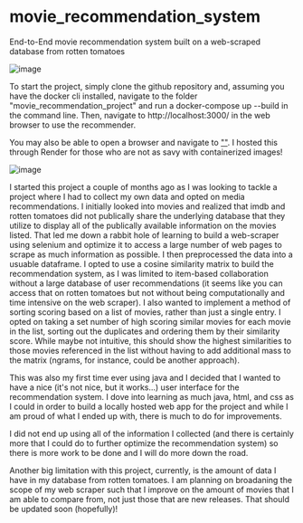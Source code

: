 # movie_recommendation_system
End-to-End movie recommendation system built on a web-scraped database from rotten tomatoes

![image](https://github.com/user-attachments/assets/1d73346a-0e49-4606-8cf7-f2872de8ca0e)

To start the project, simply clone the github repository and, assuming you have the docker cli installed, navigate to the folder "movie_recommendation_project" and run a docker-compose up --build in the command line. Then, navigate to http://localhost:3000/ in the web browser to use the recommender.

You may also be able to open a browser and navigate to [""](https://movie-recommendation-project-hprp.onrender.com/). I hosted this through Render for those who are not as savy with containerized images!

![image](https://github.com/user-attachments/assets/03c09d85-07c0-4720-a9ff-56d0ebc4b174)

I started this project a couple of months ago as I was looking to tackle a project where I had to collect my own data and opted on media recommendations. I initially looked into movies and realized that imdb and rotten tomatoes did not publically share the underlying database that they utilize to display all of the publically available information on the movies listed. That led me down a rabbit hole of learning to build a web-scraper using selenium and optimize it to access a large number of web pages to scrape as much information as possible. I then preprocessed the data into a usuable dataframe. I opted to use a cosine similarity matrix to build the recommendation system, as I was limited to item-based collaboration without a large database of user recommendations (it seems like you can access that on rotten tomatoes but not without being computationally and time intensive on the web scraper). I also wanted to implement a method of sorting scoring based on a list of movies, rather than just a single entry. I opted on taking a set number of high scoring similar movies for each movie in the list, sorting out the duplicates and ordering them by their similarity score. While maybe not intuitive, this should show the highest similarities to those movies referenced in the list without having to add additional mass to the matrix (ngrams, for instance, could be another approach).  

This was also my first time ever using java and I decided that I wanted to have a nice (it's not nice, but it works...) user interface for the recommendation system. I dove into learning as much java, html, and css as I could in order to build a locally hosted web app for the project and while I am proud of what I ended up with, there is much to do for improvements.

I did not end up using all of the information I collected (and there is certainly more that I could do to further optimize the recommendation system) so there is more work to be done and I will do more down the road.

Another big limitation with this project, currently, is the amount of data I have in my database from rotten tomatoes. I am planning on broadaning the scope of my web scraper such that I improve on the amount of movies that I am able to compare from, not just those that are new releases. That should be updated soon (hopefully)!

